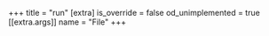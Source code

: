 +++
title = "run"
[extra]
is_override = false
od_unimplemented = true
[[extra.args]]
name = "File"
+++